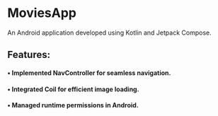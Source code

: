 # MoviesApp
An Android application developed using Kotlin and Jetpack Compose.

## Features:
#### • Implemented NavController for seamless navigation.
#### • Integrated Coil for efficient image loading.
#### • Managed runtime permissions in Android.
